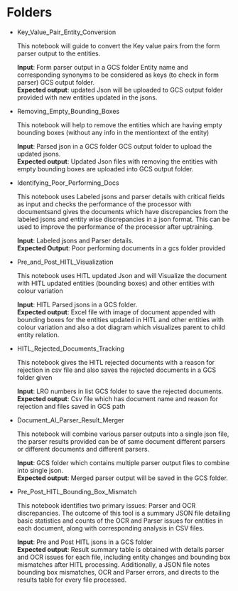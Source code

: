# Folders

* Key_Value_Pair_Entity_Conversion

    This notebook will guide to convert the Key value pairs from the form parser output to the entities.

    <strong>Input</strong>: Form parser output in a GCS folder Entity name and corresponding synonyms to be considered as keys (to check in form parser) GCS output folder.<br/>
    <strong>Expected output</strong>: updated Json will be uploaded to GCS output folder provided with new entities updated in the jsons.

* Removing_Empty_Bounding_Boxes

    This notebook will help to remove the entities which are having empty bounding boxes (without any info in the mentiontext of the entity)

    <strong>Input</strong>: Parsed json in a GCS folder GCS output folder to upload the updated jsons.<br/>
    <strong>Expected output</strong>: Updated Json files with removing the entities with empty bounding boxes are uploaded into GCS output folder.

* Identifying_Poor_Performing_Docs

    This notebook uses Labeled jsons and parser details with critical fields as input and checks the performance of the processor with documentsand gives the documents which have discrepancies from the labeled jsons and entity wise discrepancies in a json format. This can be used to improve the performance of the processor after uptraining.

    <strong>Input</strong>: Labeled jsons and Parser details.<br/>
    <strong>Expected Output</strong>: Poor performing documents in a gcs folder provided

* Pre_and_Post_HITL_Visualization

    This notebook uses HITL updated Json and will Visualize the document with HITL updated entities (bounding boxes) and other entities with colour variation

    <strong>Input</strong>: HITL Parsed jsons in a GCS folder.<br/>
    <strong>Expected output</strong>: Excel file with image of document appended with bounding boxes for the entities updated in HITL and other entities with colour variation and also a dot diagram which visualizes parent to child entity relation.

* HITL_Rejected_Documents_Tracking

    This notebook gives the HITL rejected documents with a reason for rejection in csv file and also saves the rejected documents in a GCS folder given

    <strong>Input</strong>: LRO numbers in list GCS folder to save the rejected documents.<br/>
    <strong>Expected output</strong>: Csv file which has document name and reason for rejection and files saved in GCS path


* Document_AI_Parser_Result_Merger

    This notebook will combine various parser outputs into a single json file, the parser results provided can be of same document different parsers or different documents and different parsers.

    <strong>Input</strong>: GCS folder which contains multiple parser output files to combine into single json.<br/>
    <strong>Expected output</strong>: Merged parser output will be saved in the GCS folder.

* Pre_Post_HITL_Bounding_Box_Mismatch

    This notebook identifies two primary issues: Parser and OCR discrepancies. The outcome of this tool is a summary JSON file detailing basic statistics and counts of the OCR and Parser issues for entities in each document, along with corresponding analysis in CSV files.

    <strong>Input</strong>: Pre and Post HITL jsons in a GCS folder<br/>
    <strong>Expected output</strong>: Result summary table is obtained with details parser and OCR issues for each file, including entity changes and bounding box mismatches after HITL processing. Additionally, a JSON file notes bounding box mismatches, OCR and Parser errors, and directs to the results table for every file processed.